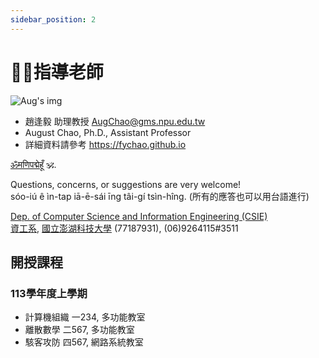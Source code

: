 ```yaml
---
sidebar_position: 2
---
```


#  👨‍🏫指導老師

![Aug's img](https://avatars.githubusercontent.com/u/35834182?v=4)

- 趙逢毅 助理教授 AugChao@gms.npu.edu.tw
- August Chao, Ph.D., Assistant Professor
- 詳細資料請參考 https://fychao.github.io


[ॐमणिपद्मेहूँ](https://zh.wikipedia.org/wiki/六字真言) 🕉️.

Questions, concerns, or suggestions are very welcome! \
sóo-iú ê ìn-tap iā-ē-sái īng tâi-gí tsìn-hîng. (所有的應答也可以用台語進行)

[Dep. of Computer Science and Information Engineering (CSIE)](https://csie.npu.edu.tw/English/) \
[資工系](https://csie.npu.edu.tw/English/), [國立澎湖科技大學](https://www.npu.edu.tw/) (77187931), (06)9264115#3511

## 開授課程

### 113學年度上學期

- 計算機組織 一234, 多功能教室
- 離散數學 二567, 多功能教室
- 駭客攻防 四567, 網路系統教室
